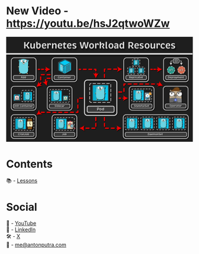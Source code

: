 # New Video - https://youtu.be/hsJ2qtwoWZw

[<img src="assets/182.png?raw=true">](https://youtu.be/4MEgCP7h8UU)

# Contents

📚 - [Lessons](docs/contents.md)

# Social

🎥 - [YouTube](https://www.youtube.com/c/AntonPutra)  
💼 - [LinkedIn](https://www.linkedin.com/in/anton-putra)  
🛠️ - [X](https://x.com/antonvputra)  
📨 - me@antonputra.com  
